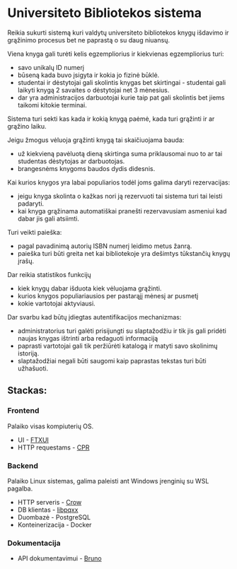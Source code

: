 # Universiteto Bibliotekos sistema

Reikia sukurti sistemą kuri valdytų universiteto bibliotekos knygų išdavimo ir grąžinimo procesus bet ne paprastą o su daug niuansų.

Viena knyga gali turėti kelis egzempliorius ir kiekvienas egzempliorius turi:
- savo unikalų ID numerį
- būseną kada buvo įsigyta ir kokia jo fizinė būklė.
- studentai ir dėstytojai gali skolintis knygas bet skirtingai - studentai gali laikyti knygą 2 savaites o dėstytojai net 3 mėnesius.
- dar yra administracijos darbuotojai kurie taip pat gali skolintis bet jiems taikomi kitokie terminai.

Sistema turi sekti kas kada ir kokią knygą paėmė, kada turi grąžinti ir ar grąžino laiku.

Jeigu žmogus vėluoja grąžinti knygą tai skaičiuojama bauda:
- už kiekvieną pavėluotą dieną skirtinga suma priklausomai nuo to ar tai studentas dėstytojas ar darbuotojas.
- brangesnėms knygoms baudos dydis didesnis.

Kai kurios knygos yra labai populiarios todėl joms galima daryti rezervacijas:
- jeigu knyga skolinta o kažkas nori ją rezervuoti tai sistema turi tai leisti padaryti.
- kai knyga grąžinama automatiškai pranešti rezervavusiam asmeniui kad dabar jis gali atsiimti.

Turi veikti paieška:
- pagal pavadinimą autorių ISBN numerį leidimo metus žanrą.
- paieška turi būti greita net kai bibliotekoje yra dešimtys tūkstančių knygų įrašų.

Dar reikia statistikos funkcijų
- kiek knygų dabar išduota kiek vėluojama grąžinti.
- kurios knygos populiariausios per pastarąjį mėnesį ar pusmetį
- kokie vartotojai aktyviausi.

Dar svarbu kad būtų įdiegtas autentifikacijos mechanizmas:
- administratorius turi galėti prisijungti su slaptažodžiu ir tik jis gali pridėti naujas knygas ištrinti arba redaguoti informaciją
- paprasti vartotojai gali tik peržiūrėti katalogą ir matyti savo skolinimų istoriją.
- slaptažodžiai negali būti saugomi kaip paprastas tekstas turi būti užhašuoti.

## Stackas:

### Frontend
Palaiko visas kompiuterių OS.
- UI - [FTXUI](https://github.com/ArthurSonzogni/FTXUI)
- HTTP requestams - [CPR](https://github.com/libcpr/cpr)

### Backend
Palaiko Linux sistemas, galima paleisti ant Windows įrenginių su WSL pagalba.
- HTTP serveris - [Crow](https://github.com/CrowCpp/Crow)
- DB klientas - [libpqxx](https://github.com/jtv/libpqxx)
- Duombazė - PostgreSQL
- Konteinerizacija - Docker

### Dokumentacija
- API dokumentavimui - [Bruno](https://www.usebruno.com/)